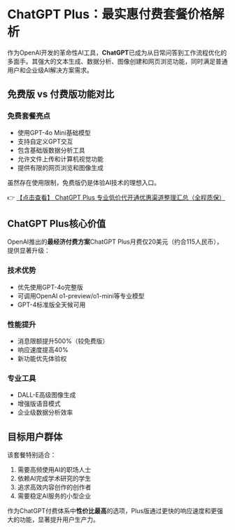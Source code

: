 # ChatGPT Plus：最实惠付费套餐价格解析

作为OpenAI开发的革命性AI工具，**ChatGPT**已成为从日常问答到工作流程优化的多面手。其强大的文本生成、数据分析、图像创建和网页浏览功能，同时满足普通用户和企业级AI解决方案需求。

## 免费版 vs 付费版功能对比

### 免费套餐亮点
- 使用GPT-4o Mini基础模型
- 支持自定义GPT交互
- 包含基础版数据分析工具
- 允许文件上传和计算机视觉功能
- 提供有限的网页浏览和图像生成

虽然存在使用限制，免费版仍是体验AI技术的理想入口。

👉 [【点击查看】 ChatGPT Plus 专业低价代开通优惠渠道整理汇总（全程质保）](https://bit.ly/DaiKai)

## ChatGPT Plus核心价值

OpenAI推出的**最经济付费方案**ChatGPT Plus月费仅20美元（约合115人民币），提供显著升级：

### 技术优势
- 优先使用GPT-4o完整版
- 可调用OpenAI o1-preview/o1-mini等专业模型
- GPT-4标准版全天候可用

### 性能提升
- 消息限额提升500%（较免费版）
- 响应速度提高40%
- 新功能优先体验权

### 专业工具
- DALL-E高级图像生成
- 增强版语音模式
- 企业级数据分析效率

## 目标用户群体

该套餐特别适合：
1. 需要高频使用AI的职场人士
2. 依赖AI完成学术研究的学生
3. 追求高效内容创作的创作者
4. 需要稳定AI服务的小型企业

作为ChatGPT付费体系中**性价比最高**的选项，Plus版通过更快的响应速度和更强大的功能，显著提升用户生产力。